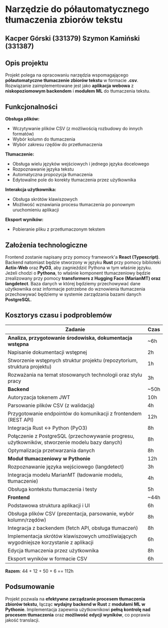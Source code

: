 # Narzędzie do półautomatycznego tłumaczenia zbiorów tekstu

**Kacper Górski (331379)**
**Szymon Kamiński (331387)**
---
## Opis projektu

Projekt polega na opracowaniu narzędzia wspomagającego **półautomatyczne tłumaczenie zbiorów tekstu** w formacie **.csv**.
Rozwiązanie zaimplementowane jest jako **aplikacja webowa** z **niskopoziomowym backendem** i **modułem ML** do tłumaczenia tekstu.

## Funkcjonalności

  **Obsługa plików:**
- Wczytywanie plików CSV (z możliwością rozbudowy do innych formatów)
- Wybór kolumn do tłumaczenia
- Wybór zakresu rzędów do przetłumaczenia

**Tłumaczenie:**
- Obsługa wielu języków wejściowych i jednego języka docelowego
- Rozpoznawanie języka tekstu
- Automatyczna propozycja tłumaczenia
- Edytowalne pole do korekty tłumaczenia przez użytkownika

**Interakcja użytkownika:**
- Obsługa skrótów klawiszowych
- Możliwość wznawiania procesu tłumaczenia po ponownym uruchomieniu aplikacji

**Eksport wyników:**
- Pobieranie pliku z przetłumaczonym tekstem

## Założenia technologiczne

Frontend zostanie napisany przy pomocy framework'a **React (Typescript)**.
Backend natomiast będzie stworzony w języku **Rust** przy pomocy biblioteki **Actix-Web** oraz **PyO3**,
aby zagnieździć Pythona w tym właśnie języku. Jeżeli chodzi o **Pythona**,
to właśnie komponent tłumaczeniowy będzie zrealizowany przy pomocy
**transformers z Hugging Face (MarianMT) oraz langdetect**.
Baza danych w której będziemy przechowywać dane użytkownika oraz informacje
potrzebne do wznowienia tłumaczenia przechowywać będziemy w
systemie zarządzania bazami danych **PostgreSQL**.

## Kosztorys czasu i podproblemów

| **Zadanie** | **Czas** |
| --- | --- |
| **Analiza, przygotowanie środowiska, dokumentacja wstępna** | ~6h |
| Napisanie dokumentacji wstępnej | 2h |
| Stworzenie wstępnych struktur projektu (repozytorium, struktura projektu) | 1h |
| Rozważania na temat stosowanych technologii oraz stylu pracy | 3h |
| **Backend** | ~50h |
| Autoryzacja tokenem JWT | 10h |
| Parsowanie plików CSV (z walidacją) | 4h |
| Przygotowanie endpointów do komunikacji z frontendem (REST API) | 12h |
| Integracja Rust <-> Python (PyO3) | 8h |
| Połączenie z PostgreSQL (przechowywanie progresu, użytkowników, stworzenie modelu bazy danych) | 8h |
| Optymalizacja przetwarzania danych | 8h |
| **Moduł tłumaczeniowy w Pythonie** | 12h |
| Rozpoznawanie języka wejściowego (langdetect) | 3h |
| Integracja modelu MarianMT (ładowanie modelu, tłumaczenie) | 4h |
| Obsługa kontekstu tłumaczenia i testy | 5h |
| **Frontend** | ~44h |
| Podstawowa struktura aplikacji i UI | 6h |
| Obsługa plików CSV (prezentacja, parsowanie, wybór kolumn/rzędów) | 8h |
| Integracja z backendem (fetch API, obsługa tłumaczeń) | 8h |
| Implementacja skrótów klawiszowych umożliwiających wygodniejsze korzystanie z aplikacji | 6h |
| Edycja tłumaczenia przez użytkownika | 8h |
| Eksport wyników w formacie CSV | 6h |

**Razem**: 44 + 12 + 50 + 6 == 112h

## Podsumowanie

Projekt pozwala na **efektywne zarządzanie procesem tłumaczenia zbiorów tekstu**, łącząc **wydajny backend w Rust** z **modułami ML w Pythonie**.
Implementacja zapewnia użytkownikowi **pełną kontrolę nad procesem tłumaczenia** oraz **możliwość edycji wyników**, co poprawia jakość translacji.
